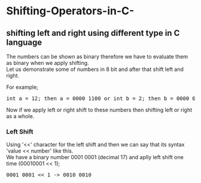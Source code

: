 # Shifting-Operators-in-C-
## shifting left and right using different type in C language

The numbers can be shown as binary therefore we have to evaluate them as binary when we apply shifting. <br />
Let us demonstrate some of numbers in 8 bit and after that shift left and right. <br />

For example; <br />
<pre>int a = 12; then a = 0000 1100 or int b = 2; then b = 0000 0010 </pre>
Now if we apply left or right shift to these numbers then shifting left or right as a whole.

### Left Shift
Using '<<' character for the left shift and then we can say that its syntax  'value << number'  like this. <br />
We have a binary number 0001 0001 (decimal 17) and aplly left shift one time (00010001 << 1);
<pre>0001 0001 << 1 -> 0010 0010</pre>

